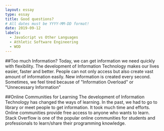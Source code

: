 ```yaml
---
layout: essay
type: essay
title: Good questions?
# All dates must be YYYY-MM-DD format!
date: 2019-09-12
labels:
  - JavaScript vs Other Languages
  - Athletic Software Engineering
  - WOD
---
```



##Too much Information?
Today, we can get information we need quickly with flexibility. The development of Information Technology makes our lives easier, faster and better. People can not only access but also create vast amount of information easily. New information is created every second. Sometimes, we feel tired because of "Information Overload" or "Unnecessary Information"

##Online Communities for Learning
The development of Information Technology has changed the ways of learning. In the past, we had to go to library or meet people to get information. It took much time and efforts. Online communities provide free access to anyone who wants to learn. Stack Overflow is one of the popular online communities for students and professionals to learn/share their programming knowledge.





 



